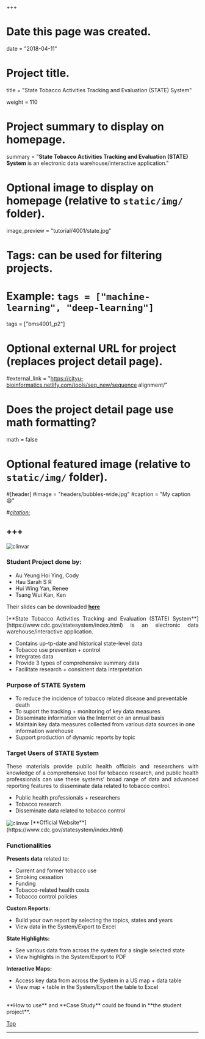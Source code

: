 +++
# Date this page was created.
date = "2018-04-11"

# Project title.
title = "State Tobacco Activities Tracking and Evaluation (STATE) System"

weight = 110
# Project summary to display on homepage.
summary = "**State Tobacco Activities Tracking and Evaluation (STATE) System** is an electronic data warehouse/interactive application."

# Optional image to display on homepage (relative to `static/img/` folder).
image_preview = "tutorial/4001/state.jpg"

# Tags: can be used for filtering projects.
# Example: `tags = ["machine-learning", "deep-learning"]`
tags = ["bms4001_p2"]

# Optional external URL for project (replaces project detail page).
#external_link = "https://cityu-bioinformatics.netlify.com/tools/seq_new/sequence alignment/"


# Does the project detail page use math formatting?
math = false

# Optional featured image (relative to `static/img/` folder).
#[header]
#image = "headers/bubbles-wide.jpg"
#caption = "My caption :smile:"

#*[citation:](http://www.sequence-alignment.com/)*

+++
---
<img src="/img/tutorial/4001/state.jpg" alt="clinvar" align="center">

<span id="top"></span>

### Student Project done by:

* Au Yeung Hoi Ying, Cody 
* Hau Sarah S R 
* Hui Wing Yan, Renee 
* Tsang Wui Kan, Ken 

Their slides can be downloaded [**here**](https://drive.google.com/open?id=1x-eEcWzN1avwYyMz8c4dhDwkhQ4Hcb81)

<p align="justify">[**State Tobacco Activities Tracking and Evaluation (STATE) System**](https://www.cdc.gov/statesystem/index.html) is an electronic data warehouse/interactive application. 

* Contains up-tp-date and historical state-level data
* Tobacco use prevention + control
* Integrates data
* Provide 3 types of comprehensive summary data
* Facilitate research + consistent data interpretation

### Purpose of STATE System

* To reduce the incidence of tobacco related disease and preventable death
* To suport the tracking + monitoring of key data measures
* Disseminate information via the Internet on an annual basis
* Maintain key data measures collected from various data sources in one information warehouse
* Support production of dynamic reports by topic

### Target Users of STATE System

<p align="justify">These materials provide public health officials and researchers with knowledge of a comprehensive tool for tobacco research, and public health professionals can use these systems' broad range of data and advanced reporting features to disseminate data related to tobacco control.

* Public health professionals + researchers
* Tobacco research
* Disseminate data related to tobacco control

<img src="/img/tutorial/4001/state2.png" alt="clinvar" align="center">
[**Official Website**](https://www.cdc.gov/statesystem/index.html)

### Functionalities 

**Presents data** related to:

* Current and former tobacco use
* Smoking cessation
* Funding
* Tobacco-related health costs
* Tobacco control policies

**Custom Reports:**

* Build your own report by selecting the topics, states and years
* View data in the System/Export to Excel

**State Highlights:**

* See various data from across the system for a single selected state
* View highlights in the System/Export to PDF

**Interactive Maps:**

* Access key data from across the System in a US map + data table
* View map + table in the System/Export the table to Excel


<br>
**How to use** and **Case Study** could be found in **the student project**.


[<i class="fa fa-hand-o-up fa-1x "></i>Top](#top)

---